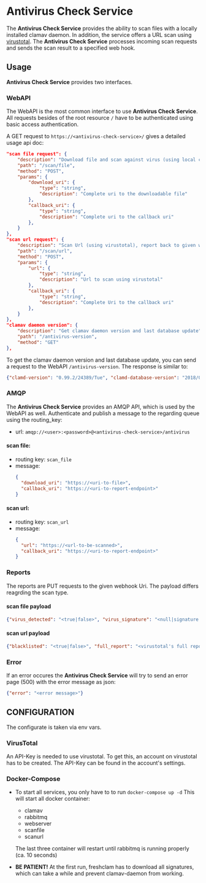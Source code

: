 # Antivirus Check Service

The __Antivirus Check Service__ provides the ability to scan files with a locally installed clamav daemon. In addition, the service offers a URL scan using [virustotal](https://www.virustotal.com).
The __Antivirus Check Service__ processes incoming scan requests and sends the scan result to a specified web hook.

## Usage
__Antivirus Check Service__ provides two interfaces.

### WebAPI
The WebAPI is the most common interface to use __Antivirus Check Service__.
All requests besides of the root resource `/` have to be authenticated using basic access authentication.

A GET request to `https://<antivirus-check-service>/` gives a detailed usage api doc:
~~~json
"scan file request": {
    "description": "Download file and scan against virus (using local clamd), report back to given webhook uri",
    "path": "/scan/file",
    "method": "POST",
    "params": {
        "download_uri": {
            "type": "string",
            "description": "Complete uri to the downloadable file"
        },
        "callback_uri": {
            "type": "string",
            "description": "Complete uri to the callback uri"
        },
    }
},
"scan url request": {
    "description": "Scan Url (using virustotal), report back to given webhook Uri",
    "path": "/scan/url",
    "method": "POST",
    "params": {
        "url": {
            "type": "string",
            "description": "Url to scan using virustotal"
        },
        "callback_uri": {
            "type": "string",
            "description": "Complete Uri to the callback uri"
        },
    }
},
"clamav daemon version": {
    "description": "Get clamav daemon version and last database update",
    "path": "/antivirus-version",
    "method": "GET"
},
~~~

To get the clamav daemon version and last database update, you can send a request to the WebAPI `/antivirus-version`.
The response is similar to:
~~~json
{"clamd-version": "0.99.2/24389/Tue", "clamd-database-version": "2018/03/13 - 08:12:22"}
~~~

### AMQP
The __Antivirus Check Service__ provides an AMQP API, which is used by the WebAPI as well. 
Authenticate and publish a message to the regarding queue using the routing_key:

- url: `amqp://<user>:<password>@<antivirus-check-service>/antivirus`

#### scan file:
 - routing key: `scan_file`
 - message:
    ~~~json
    {
      "download_uri": "https://<uri-to-file>",
      "callback_uri": "https://<uri-to-report-endpoint>"
    }
    ~~~

#### scan url:
 - routing key: `scan_url`
 - message:
    ~~~json
    {
      "url": "https://<url-to-be-scanned>",
      "callback_uri": "https://<uri-to-report-endpoint>"
    }
    ~~~

### Reports
The reports are PUT requests to the given webhook Uri. The payload differs reagrding the scan type.

#### scan file payload
~~~json
{"virus_detected": "<true|false>", "virus_signature": "<null|signature name>"}
~~~

#### scan url payload
~~~json
{"blacklisted": "<true|false>", "full_report": "<virustotal's full report>"}
~~~

### Error
If an error occures the __Antivirus Check Service__ will try to send an error page (500) with the error message as json:
~~~json
{"error": "<error message>"}
~~~

## CONFIGURATION

  The configurate is taken via env vars.

### VirusTotal
An API-Key is needed to use virustotal. To get this, an account on virustotal has to be created. The API-Key can be found in the account's settings.

### Docker-Compose
- To start all services, you only have to to run `docker-compose up -d`
  This will start all docker container:
  - clamav
  - rabbitmq
  - webserver
  - scanfile
  - scanurl
  
  The last three container will restart until rabbitmq is running properly (ca. 10 seconds)

- __BE PATIENT!__ At the first run, freshclam has to download all signatures, which can take a 
  while and prevent clamav-daemon from working.
